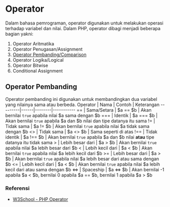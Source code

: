 # Operator

Dalam bahasa pemrograman, operator digunakan untuk melakukan operasi terhadap variabel dan nilai. Dalam PHP, operator dibagi menjadi beberapa bagian yakni:
1. Operator Aritmatika
2. Operator Penugasan/Assignment
3. [Operator Pembanding/Comparison](#operator-pembanding)
4. Operator Logika/Logical
5. Operator Bitwise
6. Conditional Assignment

## Operator Pembanding
Operator pembanding ini digunakan untuk membandingkan dua variabel yang nilainya sama atau berbeda.
Operator | Nama | Contoh | Keterangan
---------|------|--------|-----------
== | Sama/Setara | $a == $b | Akan bernilai `true` apabila nilai $a sama dengan $b
=== | Identik | $a === $b | Akan bernilai `true` apabila $a dan $b nilai dan tipe datanya itu sama
!= | Tidak sama | $a != $b | Akan bernilai `true` apabila nilai $a tidak sama dengan $b
<> | Tidak sama | $a <> $b | Sama seperti di atas
!== | Tidak identik | $a !== $b | Akan bernilai `true` apabila $a dan $b nilai **atau** tipe datanya itu tidak sama
\> | Lebih besar dari | $a > $b | Akan bernilai `true` apabila nilai $a lebih besar dari $b
\< | Lebih kecil dari | $a < $b | Akan bernilai `true` apabila nilai $a lebih kecil dari $b
\>= | Lebih besar dari | $a > $b | Akan bernilai `true` apabila nilai $a lebih besar dari atau sama dengan $b
\<= | Lebih kecil dari | $a < $b | Akan bernilai `true` apabila nilai $a lebih kecil dari atau sama dengan $b
\<=> | Spaceship | $a <=> $b | Akan bernilai -1 apabila $a < $b, bernilai 0 apabila $a == $b, bernilai 1 apabila $a > $b

### Referensi
- [W3School - PHP Operator](https://www.w3schools.com/php/php_operators.asp)
